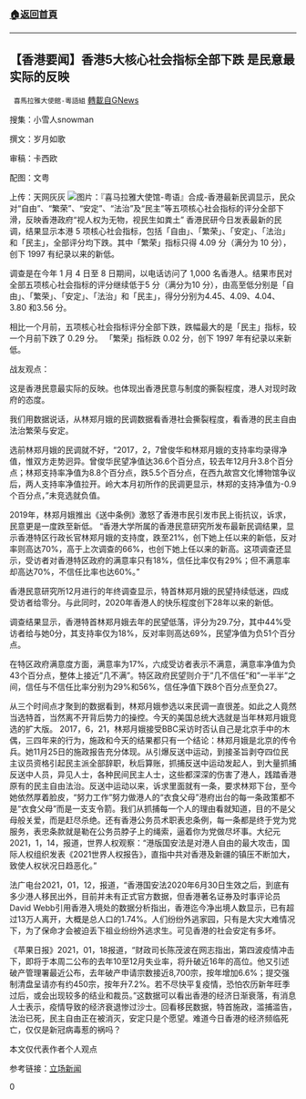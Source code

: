 ###  [:house:返回首頁](https://github.com/ourhimalayas/txt)
---

## 【香港要闻】香港5大核心社会指标全部下跌 是民意最实际的反映
` 喜馬拉雅大使館-粵語組` [轉載自GNews](https://gnews.org/zh-hans/778486/)

搜集：小雪人snowman

撰文：岁月如歌

审稿：卡西欧

配图：文粤

上传：天网灰灰
![]()![](https://gnews.org/wp-content/uploads/2021/01/c431d1c3f038b7c3-1.jpg)图片：『喜马拉雅大使馆-粤语』合成-香港最新民调显示，民众对“自由”、“繁荣”、“安定”、“法治”及“民主”等五项核心社会指标的评分全部下滑，反映香港政府“视人权为无物，视民生如粪土”
香港民研今日发表最新的民调，结果显示本港 5 项核心社会指标，包括「自由」、「繁荣」、「安定」、「法治」和「民主」，全部评分均下跌。其中「繁荣」指标只得 4.09 分（满分为 10 分），创下 1997 有纪录以来的新低。

调查是在今年 1 月 4 日至 8 日期间，以电话访问了 1,000 名香港人。结果市民对全部五项核心社会指标的评分继续低于5 分（满分为10 分），由高至低分别是「自由」、「繁荣」、「安定」、「法治」和「民主」，得分分别为4.45、4.09、4.04、3.80 和3.56 分。

相比一个月前，五项核心社会指标评分全部下跌，跌幅最大的是「民主」指标，较一个月前下跌了 0.29 分。 「繁荣」指标跌 0.02 分，创下 1997 年有纪录以来新低。

战友观点：

这是香港民意最实际的反映。也体现出香港民意与制度的撕裂程度，港人对现时政府的态度。

我们用数据说话，从林郑月娥的民调数据看香港社会撕裂程度，看香港的民主自由法治繁荣与安定。

选前林郑月娥的民调就不好，“2017，2，7曾俊华和林郑月娥的支持率均录得净值，惟双方走势迥异。曾俊华民望净值达36.6个百分点，较去年12月升3.8个百分点；林郑支持率净值为8.8个百分点，跌5.5个百分点，在西九故宫文化博物馆争议后，两人支持率净值拉开。岭大本月初所作的民调更显示，林郑的支持净值为-0.9个百分点，”未竞选就负值。

2019年，林郑月娥推出《送中条例》激怒了香港市民引发市民上街抗议，诉求，民意更是一度跌至新低。 “香港大学所属的香港民意研究所发布最新民调结果，显示香港特区行政长官林郑月娥的支持度，跌至21%，创下她上任以来的新低，反对率则高达70%，高于上次调查的66%，也创下她上任以来的新高。这项调查还显示，受访者对香港特区政府的满意率只有18%，信任比率仅有29%；但不满意率却高达70%，不信任比率也达60%。”

香港民意研究所12月进行的年终调查显示，特首林郑月娥的民望持续低迷，四成受访者给零分。与此同时，2020年香港人的快乐程度创下28年以来的新低。

调查结果显示，香港特首林郑月娥去年的民望低落，评分为29.7分，其中44%受访者给与她0分，其支持率仅为18%，反对率则高达69%，民望净值为负51个百分点。

在特区政府满意度方面，满意率为17%，六成受访者表示不满意，满意率净值为负43个百分点，整体上接近”几不满”。特区政府民望则介于”几不信任”和”一半半”之间，信任与不信任比率分别为29%和56%，信任净值下跌8个百分点至负27。

从三个时间点才聚到的数据看到，林郑月娥参选以来民调一直很差。如此之人竟然当选特首，当然离不开背后势力的操控。今天的美国总统大选就是当年林郑月娥竞选的扩大版。 2017，6，21，林郑月娥接受BBC采访时否认自己是北京手中的木偶，三四年来的行为，施政和今天的结果都只有一个结论：林郑月娥是北京的传令兵。她11月25日的施政报告充分体现。从引爆反送中运动，到接圣旨剥夺四位民主议员资格引起民主派全部辞职，秋后算账，抓捕反送中运动发起人，到大量抓捕反送中人员，异见人士，各种民间民主人士，这些都深深的伤害了港人，践踏香港原有的民主自由法治。反送中运动以来，诉求里面就有一条，要求林郑下台，至今她依然厚着脸皮，“努力工作”努力做港人的“衣食父母”港府出台的每一条政策都不是“衣食父母”而是一支支令箭。我们从抓捕每一个人的理由看就知道，目的不是父母般关爱，而是赶尽杀绝。还有香港公务员术职表忠条例，每一条都是终于党为党服务，表忠条款就是勒在公务员脖子上的绳索，逼着你为党做尽坏事。大纪元2021，1，14，报道，世界人权观察：“港版国安法是对港人自由的最大攻击，国际人权组织发表《2021世界人权报告》，直指中共对香港及新疆的镇压不断加大，致使人权状况日趋恶化。”

法广电台2021，01，12，报道，“香港国安法2020年6月30日生效之后，到底有多少港人移民出外，目前并未有正式官方数据，但香港著名证券及时事评论员David Webb引用香港入境处的数据分析指出，香港迄今净出境人数显示，已有超过13万人离开，大概是总人口的1.74%。人们纷纷外逃家园，只有是大灾大难情况下，为了保命才会被迫丢下祖业纷纷外逃求生。可见香港的社会安定有多坏。

《苹果日报》2021，01，18报道，“财政司长陈茂波在网志指出，第四波疫情冲击下，即将于本周二公布的去年10至12月失业率，将升破近16年的高位。他又引述破产管理署最近公布，去年破产申请宗数接近8,700宗，按年增加6.6%；提交强制清盘呈请亦有约450宗，按年升7.2%。若不尽快平复疫情，恐怕农历新年旺季过后，或会出现较多的结业和裁员。”这数据可以看出香港的经济日渐衰落，有消息人士表示，疫情导致的经济衰退惨过沙士。回看移民数据，特首施政，滥捕滥告，法治已死，民主自由正在被消灭，安定只是个愿望。难道今日香港的经济频临死亡，仅仅是新冠病毒惹的祸吗？

本文仅代表作者个人观点

参考链接：[立场新闻](https://www.thestandnews.com/politics/%E6%B0%91%E7%A0%94-%E5%B8%82%E6%B0%91%E5%B0%8D%E8%87%AA%E7%94%B1-%E6%B3%95%E6%B2%BB-%E6%B0%91%E4%B8%BB%E7%AD%89-5-%E6%8C%87%E6%A8%99%E8%A9%95%E5%88%86%E5%85%A8%E8%B7%8C-%E7%B9%81%E6%A6%AE%E8%A9%95%E5%88%86%E5%89%B5%E4%B9%9D%E4%B8%83%E5%BE%8C%E6%96%B0%E4%BD%8E/)

0

